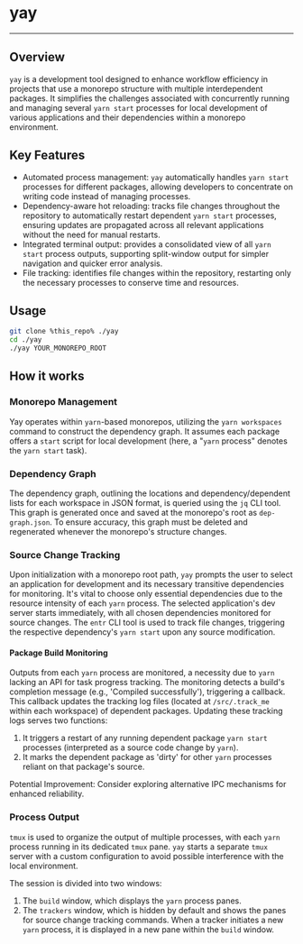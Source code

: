 # yay

---

## Overview

`yay` is a development tool designed to enhance workflow efficiency in projects that use a monorepo structure with multiple interdependent packages. It simplifies the challenges associated with concurrently running and managing several `yarn start` processes for local development of various applications and their dependencies within a monorepo environment.

## Key Features

* Automated process management: `yay` automatically handles `yarn start` processes for different packages, allowing developers to concentrate on writing code instead of managing processes.
* Dependency-aware hot reloading: tracks file changes throughout the repository to automatically restart dependent `yarn start` processes, ensuring updates are propagated across all relevant applications without the need for manual restarts.
* Integrated terminal output: provides a consolidated view of all `yarn start` process outputs, supporting split-window output for simpler navigation and quicker error analysis.
* File tracking: identifies file changes within the repository, restarting only the necessary processes to conserve time and resources.

## Usage

```sh
git clone %this_repo% ./yay
cd ./yay
./yay YOUR_MONOREPO_ROOT
```

## How it works

### Monorepo Management
Yay operates within `yarn`-based monorepos, utilizing the `yarn workspaces` command to construct the dependency graph. It assumes each package offers a `start` script for local development (here, a "`yarn` process" denotes the `yarn start` task).

### Dependency Graph

The dependency graph, outlining the locations and dependency/dependent lists for each workspace in JSON format, is queried using the `jq` CLI tool. This graph is generated once and saved at the monorepo's root as `dep-graph.json`. To ensure accuracy, this graph must be deleted and regenerated whenever the monorepo's structure changes.

### Source Change Tracking

Upon initialization with a monorepo root path, `yay` prompts the user to select an application for development and its necessary transitive dependencies for monitoring. It's vital to choose only essential dependencies due to the resource intensity of each `yarn` process. The selected application's dev server starts immediately, with all chosen dependencies monitored for source changes. The `entr` CLI tool is used to track file changes, triggering the respective dependency's `yarn start` upon any source modification.

#### Package Build Monitoring

Outputs from each `yarn` process are monitored, a necessity due to `yarn` lacking an API for task progress tracking. The monitoring detects a build's completion message (e.g., 'Compiled successfully'), triggering a callback. This callback updates the tracking log files (located at `/src/.track_me` within each workspace) of dependent packages. Updating these tracking logs serves two functions:
1. It triggers a restart of any running dependent package `yarn start` processes (interpreted as a source code change by `yarn`).
2. It marks the dependent package as 'dirty' for other `yarn` processes reliant on that package's source.

Potential Improvement: Consider exploring alternative IPC mechanisms for enhanced reliability.

### Process Output

`tmux` is used to organize the output of multiple processes, with each `yarn` process running in its dedicated `tmux` pane. `yay` starts a separate `tmux` server with a custom configuration to avoid possible interference with the local environment. 

The session is divided into two windows:

1. The `build` window, which displays the `yarn` process panes.
2. The `trackers` window, which is hidden by default and shows the panes for source change tracking commands. When a tracker initiates a new `yarn` process, it is displayed in a new pane within the `build` window.
